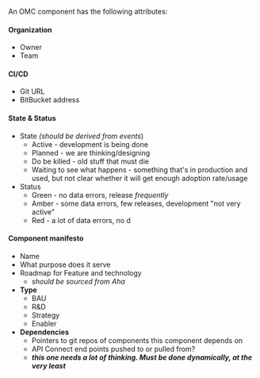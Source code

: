An OMC component has the following attributes:
#### Organization
- Owner
- Team
#### CI/CD
- Git URL
 - BitBucket address
#### State & Status
 - State *(should be derived from events*)
	 - Active - development is being done
	 - Planned - we are thinking/designing 
	 - Do be killed - old stuff that must die
	 - Waiting to see what happens - something that's in production and used, but not clear whether it will get enough adoption rate/usage
 - Status
	 - Green - no data errors, release *frequently*
	 - Amber - some data errors, few releases, development "not very active"
	 - Red - a lot of data errors, no d
#### Component manifesto
 - Name
 - What purpose does it serve
 - 	Roadmap for Feature and technology
	 - *should be sourced from Aha* 
 - **Type**
	 - BAU
	 - R&D
	 - Strategy
	 - Enabler
 - **Dependencies**
	 - Pointers to git repos of components this component depends on
	 - API Connect end points pushed to or pulled from?
	 - ***this one needs a lot of thinking.  Must be done dynamically, at the very least***
<!--stackedit_data:
eyJoaXN0b3J5IjpbLTEwNjE3MjYwNDQsMjEyOTkxMDM5MCwzMD
UyMDgwMTYsLTUwODE2NjMxMCwtMTE4NDg3MTgzMSwxNDM2MDUx
NDMzLDMwNTQ5NzE5MCwtMTIyNTM4MTcxLDgwMzgyOTE1OV19
-->